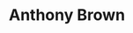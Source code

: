---
title: Anthony Brown
position: 12
role: Chair
from: Towne Park
link: "http://www.townepark.com/about/leadership/anthony-brown/"
section: "board"
---
